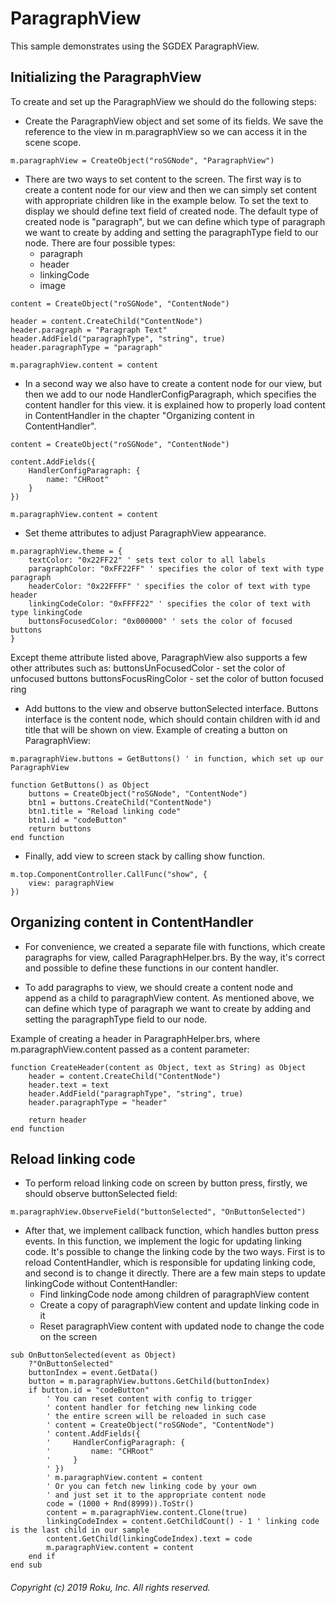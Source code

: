 # ParagraphView

This sample demonstrates using the SGDEX ParagraphView.

## Initializing the ParagraphView

To create and set up the ParagraphView we should do the following steps:

* Create the ParagraphView object and set some of its fields. We save the reference to the view in m.paragraphView so we can access it in the scene scope.

```
m.paragraphView = CreateObject("roSGNode", "ParagraphView")
```

* There are two ways to set content to the screen. 
The first way is to create a content node for our view and then we can simply set content with appropriate children like in the example below. To set the text to display we should define text field of created node. The default type of created node is "paragraph", but we can define which type of paragraph we want to create by adding and setting the paragraphType field to our node. There are four possible types: 
    - paragraph
    - header
    - linkingCode
    - image

```
content = CreateObject("roSGNode", "ContentNode")

header = content.CreateChild("ContentNode")
header.paragraph = "Paragraph Text"
header.AddField("paragraphType", "string", true)
header.paragraphType = "paragraph"

m.paragraphView.content = content
```

* In a second way we also have to create a content node for our view, but then we add to our node HandlerConfigParagraph, which specifies the content handler for this view. it is explained how to properly load content in ContentHandler in the chapter "Organizing content in ContentHandler". 

```
content = CreateObject("roSGNode", "ContentNode")

content.AddFields({
    HandlerConfigParagraph: {
        name: "CHRoot"
    }
})

m.paragraphView.content = content
```

* Set theme attributes to adjust ParagraphView appearance.

```
m.paragraphView.theme = {
    textColor: "0x22FF22" ' sets text color to all labels
    paragraphColor: "0xFF22FF" ' specifies the color of text with type paragraph
    headerColor: "0x22FFFF" ' specifies the color of text with type header
    linkingCodeColor: "0xFFFF22" ' specifies the color of text with type linkingCode
    buttonsFocusedColor: "0x000000" ' sets the color of focused buttons
}
```

Except theme attribute listed above, ParagraphView also supports a few other attributes such as: 
    buttonsUnFocusedColor - set the color of unfocused buttons
    buttonsFocusRingColor - set the color of button focused ring
    

* Add buttons to the view and observe buttonSelected interface. Buttons interface is the content node, which should contain children with id and title that will be shown on view. Example of creating a button on ParagraphView:

```
m.paragraphView.buttons = GetButtons() ' in function, which set up our ParagraphView

function GetButtons() as Object
    buttons = CreateObject("roSGNode", "ContentNode")
    btn1 = buttons.CreateChild("ContentNode")
    btn1.title = "Reload linking code"
    btn1.id = "codeButton"
    return buttons
end function
```

* Finally, add view to screen stack by calling show function.

```
m.top.ComponentController.CallFunc("show", {
    view: paragraphView
})
```

## Organizing content in ContentHandler

* For convenience, we created a separate file with functions, which create paragraphs for view, called ParagraphHelper.brs. By the way, it's correct and possible to define these functions in our content handler.

* To add paragraphs to view, we should create a content node and append as a child to paragraphView content. As mentioned above, we can define which type of paragraph we want to create by adding and setting the paragraphType field to our node.

Example of creating a header in ParagraphHelper.brs, where m.paragraphView.content passed as a content parameter:

```
function CreateHeader(content as Object, text as String) as Object
    header = content.CreateChild("ContentNode")
    header.text = text
    header.AddField("paragraphType", "string", true)
    header.paragraphType = "header"

    return header
end function
```

## Reload linking code
* To perform reload linking code on screen by button press, firstly, we should observe buttonSelected field:

```
m.paragraphView.ObserveField("buttonSelected", "OnButtonSelected")
```

* After that, we implement callback function, which handles button press events. In this function, we implement the logic for updating linking code. It's possible to change the linking code by the two ways. First is to reload ContentHandler, which is responsible for updating linking code, and second is to change it directly. There are a few main steps to update linkingCode without ContentHandler:
    - Find linkingCode node among children of paragraphView content
    - Create a copy of paragraphView content and update linking code in it
    - Reset paragraphView content with updated node to change the code on the screen

```
sub OnButtonSelected(event as Object)
    ?"OnButtonSelected"
    buttonIndex = event.GetData()
    button = m.paragraphView.buttons.GetChild(buttonIndex)
    if button.id = "codeButton"
        ' You can reset content with config to trigger 
        ' content handler for fetching new linking code
        ' the entire screen will be reloaded in such case
        ' content = CreateObject("roSGNode", "ContentNode")
        ' content.AddFields({
        '     HandlerConfigParagraph: {
        '         name: "CHRoot"
        '     }
        ' })
        ' m.paragraphView.content = content
        ' Or you can fetch new linking code by your own 
        ' and just set it to the appropriate content node
        code = (1000 + Rnd(8999)).ToStr()
        content = m.paragraphView.content.Clone(true)
        linkingCodeIndex = content.GetChildCount() - 1 ' linking code is the last child in our sample
        content.GetChild(linkingCodeIndex).text = code
        m.paragraphView.content = content
    end if
end sub
```

###### Copyright (c) 2019 Roku, Inc. All rights reserved.
